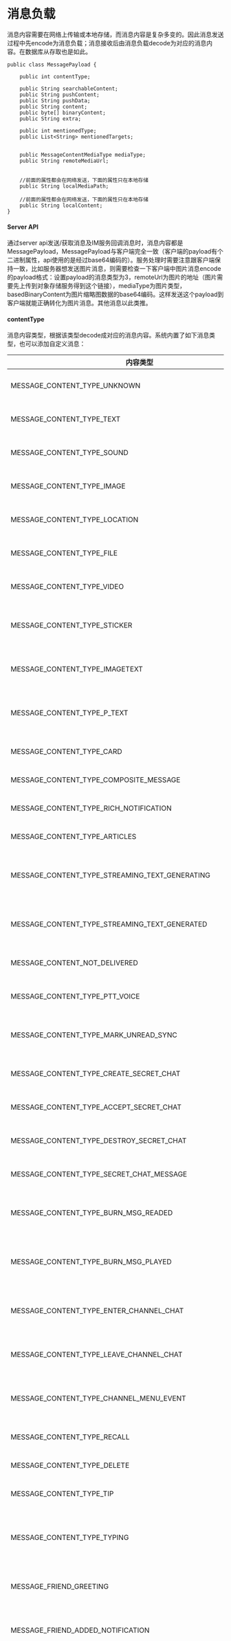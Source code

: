 # 消息负载
消息内容需要在网络上传输或本地存储，而消息内容是复杂多变的。因此消息发送过程中先encode为消息负载；消息接收后由消息负载decode为对应的消息内容。在数据库从存取也是如此。

```
public class MessagePayload {

    public int contentType;

    public String searchableContent;
    public String pushContent;
    public String pushData;
    public String content;
    public byte[] binaryContent;
    public String extra;

    public int mentionedType;
    public List<String> mentionedTargets;


    public MessageContentMediaType mediaType;
    public String remoteMediaUrl;


    //前面的属性都会在网络发送，下面的属性只在本地存储
    public String localMediaPath;

    //前面的属性都会在网络发送，下面的属性只在本地存储
    public String localContent;
}
```

#### Server API
通过server api发送/获取消息及IM服务回调消息时，消息内容都是MessagePayload，MessagePayload与客户端完全一致（客户端的payload有个二进制属性，api使用的是经过base64编码的）。服务处理时需要注意跟客户端保持一致，比如服务器想发送图片消息，则需要检查一下客户端中图片消息encode的payload格式：设置payload的消息类型为3，remoteUrl为图片的地址（图片需要先上传到对象存储服务得到这个链接），mediaType为图片类型，basedBinaryContent为图片缩略图数据的base64编码。这样发送这个payload到客户端就能正确转化为图片消息。其他消息以此类推。

#### contentType
消息内容类型，根据该类型decode成对应的消息内容。系统内置了如下消息类型，也可以添加自定义消息：

| 内容类型 | 值 | 说明 |
| ------- | --------- | ----------- |
| MESSAGE_CONTENT_TYPE_UNKNOWN | 0 | 未知消息内容 |
| MESSAGE_CONTENT_TYPE_TEXT | 1 | 文本消息内容 |
| MESSAGE_CONTENT_TYPE_SOUND | 2| 语音消息内容 |
| MESSAGE_CONTENT_TYPE_IMAGE | 3| 图片消息内容 |
| MESSAGE_CONTENT_TYPE_LOCATION | 4| 位置消息内容 |
| MESSAGE_CONTENT_TYPE_FILE | 5| 文件消息内容 |
| MESSAGE_CONTENT_TYPE_VIDEO | 6| 视频消息内容 |
| MESSAGE_CONTENT_TYPE_STICKER | 7| 动态表情消息内容 |
| MESSAGE_CONTENT_TYPE_IMAGETEXT | 8| 图文消息混排内容 |
| MESSAGE_CONTENT_TYPE_P_TEXT | 9 | 不计数的文本消息 |
| MESSAGE_CONTENT_TYPE_CARD | 10 | 名片消息内容 |
| MESSAGE_CONTENT_TYPE_COMPOSITE_MESSAGE | 11 | 组合消息 |
| MESSAGE_CONTENT_TYPE_RICH_NOTIFICATION | 12 | 富通知消息 |
| MESSAGE_CONTENT_TYPE_ARTICLES | 13 | 文章消息 |
| MESSAGE_CONTENT_TYPE_STREAMING_TEXT_GENERATING | 14 | 流式消息正在生成消息 |
| MESSAGE_CONTENT_TYPE_STREAMING_TEXT_GENERATED | 15 | 流式消息生成消息 |
| MESSAGE_CONTENT_NOT_DELIVERED | 16 | 消息未送达 |
| MESSAGE_CONTENT_TYPE_PTT_VOICE | 23 | 对讲语音消息 |
| MESSAGE_CONTENT_TYPE_MARK_UNREAD_SYNC | 31 | 标记未读同步消息 |
| MESSAGE_CONTENT_TYPE_CREATE_SECRET_CHAT | 40 | 密聊创建通知 |
| MESSAGE_CONTENT_TYPE_ACCEPT_SECRET_CHAT | 41 | 密聊接受通知 |
| MESSAGE_CONTENT_TYPE_DESTROY_SECRET_CHAT | 42 | 密聊销毁通知 |
| MESSAGE_CONTENT_TYPE_SECRET_CHAT_MESSAGE | 43 | 密聊消息内容 |
| MESSAGE_CONTENT_TYPE_BURN_MSG_READED | 46 | 阅后即焚消息已读 |
| MESSAGE_CONTENT_TYPE_BURN_MSG_PLAYED | 47 | 阅后即焚消息已播放 |
| MESSAGE_CONTENT_TYPE_ENTER_CHANNEL_CHAT | 71 | 进入频道通知消息 |
| MESSAGE_CONTENT_TYPE_LEAVE_CHANNEL_CHAT | 72 | 离开频道通知消息 |
| MESSAGE_CONTENT_TYPE_CHANNEL_MENU_EVENT | 73 | 点击频道菜单事件 |
| MESSAGE_CONTENT_TYPE_RECALL | 80| 撤回消息内容 |
| MESSAGE_CONTENT_TYPE_DELETE | 81 | 删除消息 |
| MESSAGE_CONTENT_TYPE_TIP | 90| 提醒消息内容 |
| MESSAGE_CONTENT_TYPE_TYPING | 91| 正在输入提醒消息内容 |
| MESSAGE_FRIEND_GREETING | 92 | 添加好友问候内容 |
| MESSAGE_FRIEND_ADDED_NOTIFICATION | 93 | 好友已添加通知 |
| MESSAGE_PC_LOGIN_REQUSET | 94 | PC或者Web客户端登录请求 |
| MESSAGE_CONTENT_TYPE_CREATE_GROUP | 104| 创建群组消息内容 |
| MESSAGE_CONTENT_TYPE_ADD_GROUP_MEMBER | 105| 添加群组成员 |
| MESSAGE_CONTENT_TYPE_KICKOF_GROUP_MEMBER | 106| 移出群组成员 |
| MESSAGE_CONTENT_TYPE_QUIT_GROUP | 107| 退出群组 |
| MESSAGE_CONTENT_TYPE_DISMISS_GROUP | 108| 解散群组 |
| MESSAGE_CONTENT_TYPE_TRANSFER_GROUP_OWNER | 109| 转让群组 |
| MESSAGE_CONTENT_TYPE_CHANGE_GROUP_NAME | 110| 修改群组名称 |
| MESSAGE_CONTENT_TYPE_MODIFY_GROUP_ALIAS | 111| 修改群昵称 |
| MESSAGE_CONTENT_TYPE_CHANGE_GROUP_PORTRAIT | 112| 修改群头像 |
| MESSAGE_CONTENT_TYPE_CHANGE_MUTE | 113| 群组禁言状态变化通知 |
| MESSAGE_CONTENT_TYPE_CHANGE_JOINTYPE | 114| 群组加入方法变化通知 |
| MESSAGE_CONTENT_TYPE_CHANGE_PRIVATECHAT | 115| 群组允许私聊状态变化通知 |
| MESSAGE_CONTENT_TYPE_CHANGE_SEARCHABLE | 116| 群组是否可以被搜索状态变化通知 |
| MESSAGE_CONTENT_TYPE_SET_MANAGER | 117| 群组管理员设置通知 |
| MESSAGE_CONTENT_TYPE_MUTE_MEMBER | 118| 群组成员禁言通知 |
| MESSAGE_CONTENT_TYPE_ALLOW_MEMBER | 119| 群组成员添加白名单通知 |
| MESSAGE_CONTENT_TYPE_KICKOF_GROUP_MEMBER_VISIBLE_NOTIFICATION | 120| 移出群成员可见通知 |
| MESSAGE_CONTENT_TYPE_QUIT_GROUP_VISIBLE_NOTIFICATION | 121| 退出群可见通知 |
| MESSAGE_CONTENT_TYPE_MODIFY_GROUP_EXTRA | 122| 修改群组Extra通知 |
| MESSAGE_CONTENT_TYPE_MODIFY_GROUP_MEMBER_EXTRA | 123| 修改群成员Extra通知 |
| MESSAGE_CONTENT_TYPE_MODIFY_GROUP_SETTINGS | 124| 修改群设置通知 |
| VOIP_CONTENT_TYPE_START | 400| 网络电话发起 |
| VOIP_CONTENT_TYPE_END | 402| 网络电话结束 |
| VOIP_CONTENT_TYPE_ACCEPT | 401| 网络电话接听|
| VOIP_CONTENT_TYPE_SIGNAL | 403| 网络电话信令 |
| VOIP_CONTENT_TYPE_MODIFY | 404| 网络电话变更 |
| VOIP_CONTENT_TYPE_ADD_PARTICIPANT | 406| 添加新的参与者 |
| VOIP_CONTENT_MUTE_VIDEO | 407| 视频mute状态变化通知 |
| VOIP_CONTENT_CONFERENCE_INVITE | 408| 会议邀请通知 |
| VOIP_CONTENT_CONFERENCE_CHANGE_MODE | 410| 会议模式变化通知 |
| VOIP_CONTENT_CONFERENCE_KICKOFF_MEMBER | 411| 会议移出成员通知 |
| VOIP_CONTENT_CONFERENCE_COMMAND | 412| 会议命令消息 |
| VOIP_CONTENT_MULTI_CALL_ONGOING | 416| 群组通话正在进行通知 |
| VOIP_CONTENT_JOIN_CALL_REQUEST | 417| 请求加入群组通话通知  |

>  野火IM支持自定义消息内容，type请使用1000以上


#### searchableContent
可搜索内容，用于本地搜索或者在服务器搜索

#### pushContent
对于自定义消息，如果需要推送需要encode此字段。推送内容会使用此字段。此字段会显示在用户手机推送内容区。

#### pushData
对于自定义消息，如果需要推送需要encode此字段。推送内容会使用此字段。此字段不显示在推送内容中，但可以作为推送点击之后的数据。比如内容为订单号，点击打开对应订单。

#### binaryContent;
二进制内容。

#### mentionedType
提醒类型（就是@某人或@全体）。0 不提醒；1 对mentionedTargets里的user进行提醒；2 对群内所有人提醒。

#### mediaType
媒体类型，媒体消息内容使用，用来区别在服务器端文件对应的bucket。

#### remoteMediaUrl
媒体类消息的远程地址。

#### local****
本地使用内容，不会在网络发送。比如媒体文件下载下来需要记录路径，或者本地处理过需要标记一些内容等。
